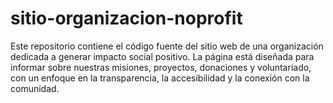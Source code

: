 # sitio-organizacion-noprofit
Este repositorio contiene el código fuente del sitio web de una organización dedicada a generar impacto social positivo. La página está diseñada para informar sobre nuestras misiones, proyectos, donaciones y voluntariado, con un enfoque en la transparencia, la accesibilidad y la conexión con la comunidad.
